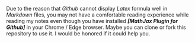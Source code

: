 Due to the reason that *Github* cannot display *Latex* formula well in *Markdown* files, you may not have a comfortable reading experience while reading my notes even though you have installed ***[MathJax Plugin for Github]*** in your Chrome / Edge browser.
Maybe you can clone or fork this repository to use it.
I would be honored if it could help you.